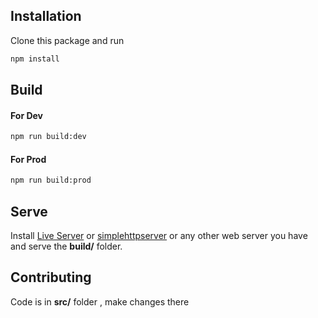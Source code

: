 ## Installation

Clone this package and run

```bash
npm install
```

## Build

#### For Dev

```bash
npm run build:dev
```

#### For Prod

```bash
npm run build:prod
```

## Serve

Install [Live Server](https://www.npmjs.com/package/live-server) or [simplehttpserver](https://www.npmjs.com/package/simplehttpserver) or any other web server you have and serve the **build/** folder.

## Contributing

Code is in **src/** folder , make changes there
